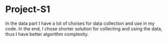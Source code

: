 # Project-S1

In the data part I have a lot of choises for data collection and use in my code. In the end, I chose shorter solution for collecting and using the data, thus I have better algorithm complexity.

